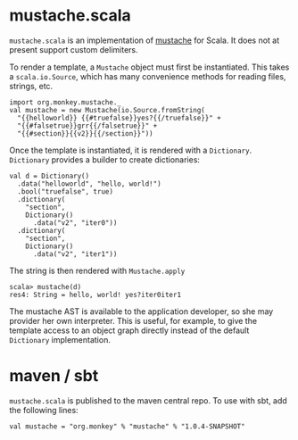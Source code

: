 # mustache.scala

`mustache.scala` is an implementation of
[mustache](http://mustache.github.com/) for Scala. It does not at
present support custom delimiters.

To render a template, a `Mustache` object must first be
instantiated. This takes a `scala.io.Source`, which has many
convenience methods for reading files, strings, etc.

    import org.monkey.mustache._
    val mustache = new Mustache(io.Source.fromString(
      "{{helloworld}} {{#truefalse}}yes?{{/truefalse}}" + 
      "{{#falsetrue}}grr{{/falsetrue}}" +
      "{{#section}}{{v2}}{{/section}}"))
    
Once the template is instantiated, it is rendered with a
`Dictionary`. `Dictionary` provides a builder to create dictionaries:

    val d = Dictionary()
      .data("helloworld", "hello, world!")
      .bool("truefalse", true)
      .dictionary(
        "section",
        Dictionary()
          .data("v2", "iter0"))
      .dictionary(
        "section",
        Dictionary()
          .data("v2", "iter1"))

The string is then rendered with `Mustache.apply`
        
    scala> mustache(d)
    res4: String = hello, world! yes?iter0iter1
    
The mustache AST is available to the application developer, so
she may provider her own interpreter. This is useful, for example, 
to give the template access to an object graph directly instead
of the default `Dictionary` implementation.

# maven / sbt

`mustache.scala` is published to the maven central repo.  To use with sbt,
add the following lines:

    val mustache = "org.monkey" % "mustache" % "1.0.4-SNAPSHOT"


